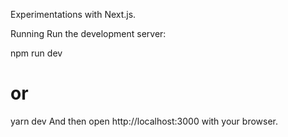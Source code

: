 Experimentations with Next.js.

Running
Run the development server:

npm run dev
# or
yarn dev
And then open http://localhost:3000 with your browser.
